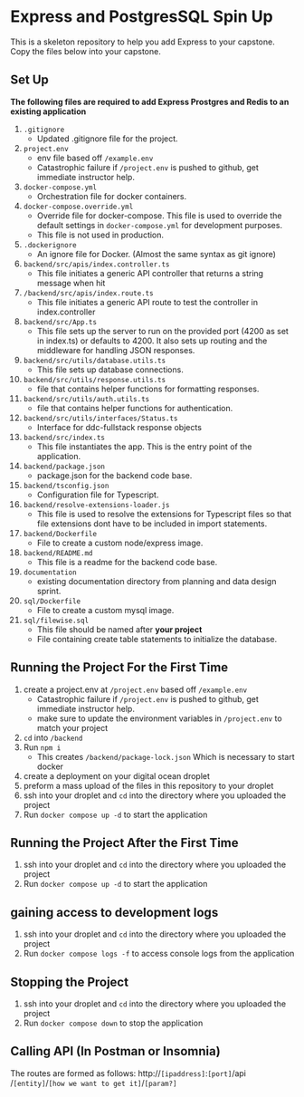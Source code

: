 # Express and PostgresSQL Spin Up
This is a skeleton repository to help you add Express to your capstone.  Copy the files below into your capstone.

## Set Up
**The following files are required to add Express Prostgres and Redis to an existing application**
1. `.gitignore`
    * Updated .gitignore file for the project. 
2. `project.env`
    * env file based off `/example.env`
    * Catastrophic failure if `/project.env` is pushed to github, get immediate instructor help.
3. `docker-compose.yml`
    * Orchestration file for docker containers.
3. `docker-compose.override.yml`
    * Override file for docker-compose. This file is used to override the default settings in `docker-compose.yml` for development purposes.
    * This file is not used in production.
4. `.dockerignore`
    * An ignore file for Docker. (Almost the same syntax as git ignore)
5. `backend/src/apis/index.controller.ts`
    * This file initiates a generic API controller that returns a string message when hit
6. `/backend/src/apis/index.route.ts`
    * This file initiates a generic API route to test the controller in index.controller
7. `backend/src/App.ts`
    * This file sets up the server to run on the provided port (4200 as set in index.ts) or defaults to 4200. It also sets up routing and the middleware for handling JSON responses.
8. `backend/src/utils/database.utils.ts`
    * This file sets up database connections.
9. `backend/src/utils/response.utils.ts` 
    *  file that contains helper functions for formatting responses.
9. `backend/src/utils/auth.utils.ts` 
    *  file that contains helper functions for authentication.
9. `backend/src/utils/interfaces/Status.ts` 
    *  Interface for ddc-fullstack response objects      
10. `backend/src/index.ts`
    * This file instantiates the app. This is the entry point of the application.
12. `backend/package.json`
    * package.json for the backend code base.
13. `backend/tsconfig.json`
    * Configuration file for Typescript.
13. `backend/resolve-extensions-loader.js`
    * This file is used to resolve the extensions for Typescript files so that file extensions dont have to be included in import statements.
14. `backend/Dockerfile`
    * File to create a custom node/express image.
15. `backend/README.md`
    * This file is a readme for the backend code base.
15. `documentation`
    * existing documentation directory from planning and data design sprint.
16. `sql/Dockerfile`
    * File to create a custom mysql image.
17. `sql/filewise.sql`
    * This file should be named after **your project**
    * File containing create table statements to initialize the database.

## Running the  Project For the First Time
1. create a project.env at `/project.env` based off `/example.env`
    * Catastrophic failure if `/project.env` is pushed to github, get immediate instructor help.
    * make sure to update the environment variables in `/project.env` to match your project
1. `cd` into `/backend`
2. Run `npm i`
    * This creates `/backend/package-lock.json` Which is necessary to start docker 
3. create a deployment on your digital ocean droplet
4. preform a mass upload of the files in this repository to your droplet
5. ssh into your droplet and `cd` into the directory where you uploaded the project
6. Run `docker compose up -d` to start the application

## Running the Project After the First Time
1. ssh into your droplet and `cd` into the directory where you uploaded the project
2. Run `docker compose up -d` to start the application

## gaining access to development logs
1. ssh into your droplet and `cd` into the directory where you uploaded the project
2. Run `docker compose logs -f` to access console logs from the application

## Stopping the Project
1. ssh into your droplet and `cd` into the directory where you uploaded the project
2. Run `docker compose down` to stop the application



## Calling API (In Postman or Insomnia)
The routes are formed as follows:
http://`[ipaddress]`:`[port]`/api /`[entity]`/`[how we want to get it]`/`[param?]`
